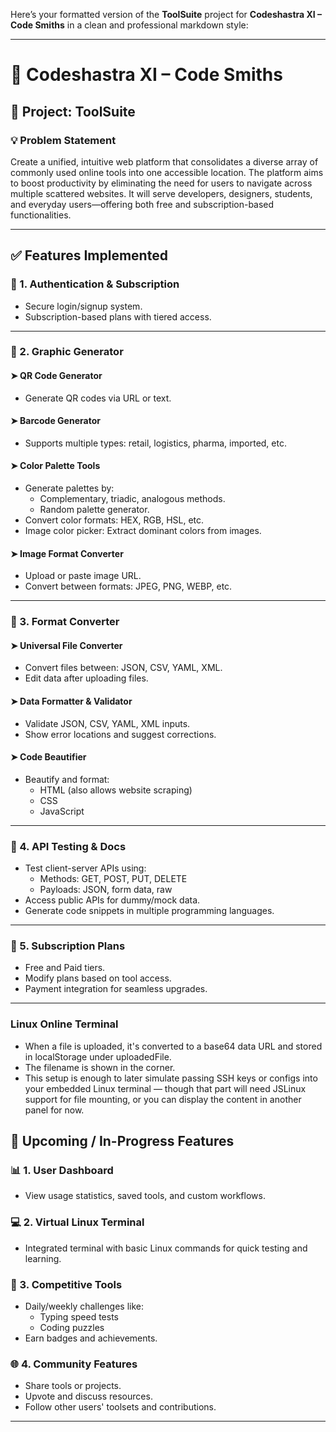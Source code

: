 Here’s your formatted version of the **ToolSuite** project for **Codeshastra XI – Code Smiths** in a clean and professional markdown style:

---

# 🚀 Codeshastra XI – Code Smiths

## 🧰 Project: **ToolSuite**

### 💡 Problem Statement

Create a unified, intuitive web platform that consolidates a diverse array of commonly used online tools into one accessible location. The platform aims to boost productivity by eliminating the need for users to navigate across multiple scattered websites. It will serve developers, designers, students, and everyday users—offering both free and subscription-based functionalities.

---

## ✅ Features Implemented

### 🔐 1. Authentication & Subscription

- Secure login/signup system.
- Subscription-based plans with tiered access.

---

### 🎨 2. Graphic Generator

#### ➤ QR Code Generator

- Generate QR codes via URL or text.

#### ➤ Barcode Generator

- Supports multiple types: retail, logistics, pharma, imported, etc.

#### ➤ Color Palette Tools

- Generate palettes by:
  - Complementary, triadic, analogous methods.
  - Random palette generator.
- Convert color formats: HEX, RGB, HSL, etc.
- Image color picker: Extract dominant colors from images.

#### ➤ Image Format Converter

- Upload or paste image URL.
- Convert between formats: JPEG, PNG, WEBP, etc.

---

### 🔁 3. Format Converter

#### ➤ Universal File Converter

- Convert files between: JSON, CSV, YAML, XML.
- Edit data after uploading files.

#### ➤ Data Formatter & Validator

- Validate JSON, CSV, YAML, XML inputs.
- Show error locations and suggest corrections.

#### ➤ Code Beautifier

- Beautify and format:
  - HTML (also allows website scraping)
  - CSS
  - JavaScript

---

### 🧪 4. API Testing & Docs

- Test client-server APIs using:
  - Methods: GET, POST, PUT, DELETE
  - Payloads: JSON, form data, raw
- Access public APIs for dummy/mock data.
- Generate code snippets in multiple programming languages.

---

### 💸 5. Subscription Plans

- Free and Paid tiers.
- Modify plans based on tool access.
- Payment integration for seamless upgrades.

---

### Linux Online Terminal

- When a file is uploaded, it's converted to a base64 data URL and stored in localStorage under uploadedFile.
- The filename is shown in the corner.
- This setup is enough to later simulate passing SSH keys or configs into your embedded Linux terminal — though that part will need JSLinux support for file mounting, or you can display the content in another panel for now.

## 🚧 Upcoming / In-Progress Features

### 📊 1. User Dashboard

- View usage statistics, saved tools, and custom workflows.

### 💻 2. Virtual Linux Terminal

- Integrated terminal with basic Linux commands for quick testing and learning.

### 🧠 3. Competitive Tools

- Daily/weekly challenges like:
  - Typing speed tests
  - Coding puzzles
- Earn badges and achievements.

### 🌐 4. Community Features

- Share tools or projects.
- Upvote and discuss resources.
- Follow other users' toolsets and contributions.

---
